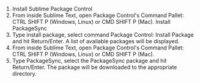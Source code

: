 1. Install Sublime Package Control
2. From inside Sublime Text, open Package Control's Command Pallet: CTRL SHIFT P (Windows, Linux) or CMD SHIFT P (Mac). Install PackageSync
3. Type install package, select command Package Control: Install Package and hit Return/Enter. A list of available packages will be displayed.
4. From inside Sublime Text, open Package Control's Command Pallet: CTRL SHIFT P (Windows, Linux) or CMD SHIFT P (Mac).
5. Type PackageSync, select the PackageSync package and hit Return/Enter. The package will be downloaded to the appropriate directory.